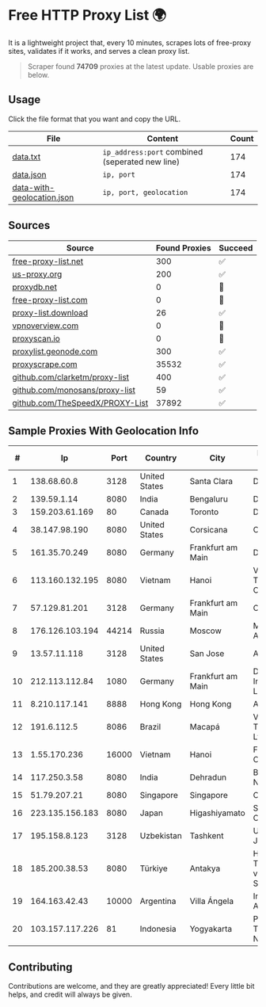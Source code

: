 
# Free HTTP Proxy List 🌍

It is a lightweight project that, every 10 minutes, scrapes lots of free-proxy sites, validates if it works, and serves a clean proxy list.


> Scraper found **74709** proxies at the latest update. Usable proxies are below.

## Usage

Click the file format that you want and copy the URL.


|File|Content|Count|
|----|-------|-----|
|[data.txt](https://raw.githubusercontent.com/themiralay/Proxy-List-World/master/data.txt)|`ip_address:port` combined (seperated new line)|174|
|[data.json](https://raw.githubusercontent.com/themiralay/Proxy-List-World/master/data.json)|`ip, port`|174|
|[data-with-geolocation.json](https://raw.githubusercontent.com/themiralay/Proxy-List-World/master/data-with-geolocation.json)|`ip, port, geolocation`|174|

## Sources

|Source|Found Proxies|Succeed|
|------|-------------|-------|
|[free-proxy-list.net](https://free-proxy-list.net)|300|✅|
|[us-proxy.org](https://www.us-proxy.org)|200|✅|
|[proxydb.net](http://proxydb.net)|0|🚫|
|[free-proxy-list.com](https://free-proxy-list.com/?page=&port=&type%5B%5D=http&type%5B%5D=https&up_time=0&search=Search)|0|🚫|
|[proxy-list.download](https://www.proxy-list.download/HTTP)|26|✅|
|[vpnoverview.com](https://vpnoverview.com/privacy/anonymous-browsing/free-proxy-servers)|0|🚫|
|[proxyscan.io](https://www.proxyscan.io)|0|🚫|
|[proxylist.geonode.com](https://proxylist.geonode.com/api/proxy-list?limit=300&page=1&sort_by=lastChecked&sort_type=desc&protocols=http,https)|300|✅|
|[proxyscrape.com](https://api.proxyscrape.com/v2/?request=displayproxies&protocol=http&timeout=10000&country=all&ssl=all&anonymity=all)|35532|✅|
|[github.com/clarketm/proxy-list](https://raw.githubusercontent.com/clarketm/proxy-list/master/proxy-list-raw.txt)|400|✅|
|[github.com/monosans/proxy-list](https://raw.githubusercontent.com/monosans/proxy-list/main/proxies/http.txt)|59|✅|
|[github.com/TheSpeedX/PROXY-List](https://raw.githubusercontent.com/TheSpeedX/PROXY-List/master/http.txt)|37892|✅|


## Sample Proxies With Geolocation Info

|#|Ip|Port|Country|City|Internet Service Provider|
|-|--|----|-------|----|-------------------------|
|1|138.68.60.8|3128|United States|Santa Clara|DigitalOcean, LLC|
|2|139.59.1.14|8080|India|Bengaluru|DIGITALOCEAN|
|3|159.203.61.169|80|Canada|Toronto|DigitalOcean, LLC|
|4|38.147.98.190|8080|United States|Corsicana|Corsicana ISD|
|5|161.35.70.249|8080|Germany|Frankfurt am Main|DigitalOcean, LLC|
|6|113.160.132.195|8080|Vietnam|Hanoi|VietNam Post and Telecom Corporation|
|7|57.129.81.201|3128|Germany|Frankfurt am Main|OVH SAS|
|8|176.126.103.194|44214|Russia|Moscow|Miglovets Egor Andreevich|
|9|13.57.11.118|3128|United States|San Jose|Amazon.com, Inc.|
|10|212.113.112.84|1080|Germany|Frankfurt am Main|DpkgSoft International Limited|
|11|8.210.117.141|8888|Hong Kong|Hong Kong|Alibaba.com LLC|
|12|191.6.112.5|8086|Brazil|Macapá|Voce Telecomunicacoes Ltda|
|13|1.55.170.236|16000|Vietnam|Hanoi|FPT Telecom Company|
|14|117.250.3.58|8080|India|Dehradun|Bharat Sanchar Nigam Ltd|
|15|51.79.207.21|8080|Singapore|Singapore|OVH SAS|
|16|223.135.156.183|8080|Japan|Higashiyamato|So-net Corporation|
|17|195.158.8.123|3128|Uzbekistan|Tashkent|Uzbektelecom JSC|
|18|185.200.38.53|8080|Türkiye|Antakya|High Speed Telekomunikasyon ve Hab. Hiz. Ltd. Sti.|
|19|164.163.42.43|10000|Argentina|Villa Ángela|Interret Villa Angela SRL|
|20|103.157.117.226|81|Indonesia|Yogyakarta|PT Cloud Teknologi Nusantara|



## Contributing

Contributions are welcome, and they are greatly appreciated! Every
little bit helps, and credit will always be given.


